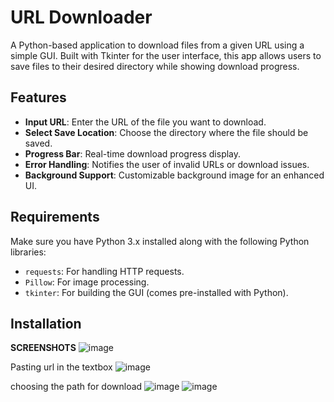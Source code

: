 # URL Downloader

A Python-based application to download files from a given URL using a simple GUI. Built with Tkinter for the user interface, this app allows users to save files to their desired directory while showing download progress.

## Features

- **Input URL**: Enter the URL of the file you want to download.
- **Select Save Location**: Choose the directory where the file should be saved.
- **Progress Bar**: Real-time download progress display.
- **Error Handling**: Notifies the user of invalid URLs or download issues.
- **Background Support**: Customizable background image for an enhanced UI.

## Requirements

Make sure you have Python 3.x installed along with the following Python libraries:

- `requests`: For handling HTTP requests.
- `Pillow`: For image processing.
- `tkinter`: For building the GUI (comes pre-installed with Python).

## Installation



**SCREENSHOTS**
![image](https://github.com/user-attachments/assets/1a3fab54-ca10-4344-b7f0-46ef0f4d14c8)

Pasting url in the textbox
![image](https://github.com/user-attachments/assets/a87c08f5-250f-460d-b12c-c2d6732224e1)

choosing the path for download
![image](https://github.com/user-attachments/assets/f446af9e-c8f0-4f06-99c5-d39955886409)
![image](https://github.com/user-attachments/assets/9c184f53-5634-4f17-aaa1-b1a3ede2d336)





